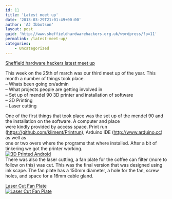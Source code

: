 ```yaml
---
id: 11
title: 'Latest meet up'
date: '2013-03-29T21:01:49+00:00'
author: 'AJ Ibbotson'
layout: post
guid: 'http://www.sheffieldhardwarehackers.org.uk/wordpress/?p=11'
permalink: /latest-meet-up/
categories:
    - Uncategorized
---
```


<span style="text-decoration: underline">Sheffield hardware hackers latest meet up</span>

This week on the 25th of march was our third meet up of the year. This month a number of things took place.  
– Whats been going on/admin  
– What projects people are getting involved in  
– Set up of mendel 90 3D printer and installation of software  
– 3D Printing  
– Laser cutting

One of the first things that took place was the set up of the mendel 90 and the installation on the software. A computer and place  
were kindly provided by access space. Print run (https://github.com/kliment/Printrun), Arduino IDE (http://www.arduino.cc) as well as  
one or two overs where the programs that where installed. After a bit of tinkering we got the printer working.  
[![3D Printed Android](https://www.sheffieldhackspace.org.uk/wordpress/wp-content/uploads/2013/03/image-300x224.jpg)](https://www.sheffieldhackspace.org.uk/wordpress/wp-content/uploads/2013/03/image.jpg)  
There was also the laser cutting, a fan plate for the coffee can filter (more to follow on this) was cut. This was the final version that was designed using ink scape. The fan plate has a 150mm diameter, a hole for the fan, screw holes, and space for a 16mm cable gland.

[Laser Cut Fan Plate](http://www.youtube.com/watch?v=gOCDyotifPo)  
[![Laser Cut Fan Plate](https://www.sheffieldhackspace.org.uk/wordpress/wp-content/uploads/2013/03/photo-21-300x224.jpg)](https://www.sheffieldhackspace.org.uk/wordpress/wp-content/uploads/2013/03/photo-21.jpg)